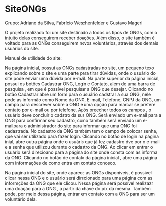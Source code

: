 # SiteONGs
Grupo: Adriano da Silva, Fabrício Weschenfelder e Gustavo Magerl

O projeto realizado foi um site destinado a todos os tipos de ONGs, com o intuito delas conseguirem receber doações. Além disso, o site também é voltado para as ONGs conseguirem novos voluntários, através dos demais usuários do site.

Manual  de utilidade do site:

Na página inicial, possui as ONGs cadastradas no site, um pequeno texo explicando sobre o site e uma parte para tirar dúvidas, onde o usuário do site pode enviar uma dúvida por e-mail.
Na parte superior  da página inicial, possui os botões Cadastrar ONG, Login e Contato, além de uma barra de pesquisa , em que é possível pesquisar a ONG que desejar.
Clicando no botão Cadastrar abre um form para o usuário cadstrar a sua ONG, nele pede as informão como  Nome da ONG,  E-mail, Telefone, CNPJ da ONG, um campo para descrever sobre a ONG  e uma opção para marcar se prefere contato por e-mail ou por telefone. Após preecher todos os campos , o usuário deve concluir o cadstro da sua ONG. Será enviado um e-mail para a ONG para confirmar seu cadastro, como também será enviado um e-mailpara  o administrador do site para informar que uma ONG foi cadastrada.  No cadastro da ONG também tem o campo de colocar senha, que vai ser utilizado para fazer login.
Clicando no botão de login na página inial, abre outra página onde o usuário que já fez cadastro dve por o e-mail e a senha que utilizou durante o cadastro da ONG. Ao clicar em entrar o usuário será direcioano para a página  do  site onde consta com as informa da ONG.
Clicando no botão de contato da página inicial , abre uma página com informações de como entra em contato conosco.

Na página inicial do site, onde aparece as ONGs disponíveis, é possivel clicar nessa ONG e o usuário será direcionado para uma página com as informções  da ONG que ele clicou. Nessa página será possível realizazr uma doação para a ONG , a partir da chave do pix da mesma.
Também pode, por meio dessa página, entrar em contato com a ONG para ser um voluntário dela.
